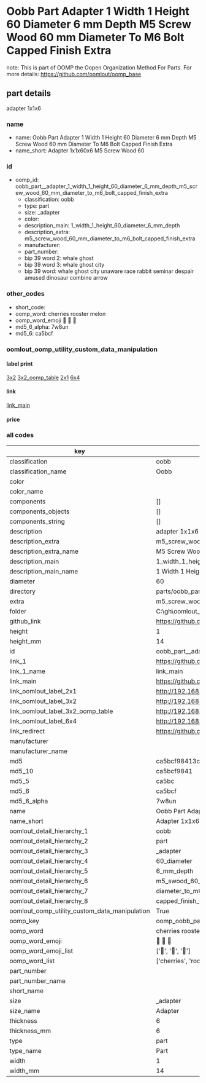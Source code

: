# Oobb Part  Adapter 1 Width 1 Height 60 Diameter 6 mm Depth M5 Screw Wood 60 mm Diameter To M6 Bolt Capped Finish Extra  

note: This is part of OOMP the Oopen Organization Method For Parts. For more details: https://github.com/oomlout/oomp_base

##  part details
  



 adapter 1x1x6



### name
* name: Oobb Part  Adapter 1 Width 1 Height 60 Diameter 6 mm Depth M5 Screw Wood 60 mm Diameter To M6 Bolt Capped Finish Extra
* name_short: Adapter 1x1x60x6 M5 Screw Wood 60
### id
* oomp_id: oobb_part__adapter_1_width_1_height_60_diameter_6_mm_depth_m5_screw_wood_60_mm_diameter_to_m6_bolt_capped_finish_extra
  * classification: oobb
  * type: part
  * size: _adapter
  * color: 
  * description_main: 1_width_1_height_60_diameter_6_mm_depth
  * description_extra: m5_screw_wood_60_mm_diameter_to_m6_bolt_capped_finish_extra
  * manufacturer: 
  * part_number: 
  * bip 39 word 2: whale ghost
  * bip 39 word 3: whale ghost city
  * bip 39 word: whale ghost city unaware race rabbit seminar despair amused dinosaur combine arrow

### other_codes
* short_code: 
* oomp_word: cherries rooster melon
* oomp_word_emoji :cherries: :rooster: :melon:
* md5_6_alpha: 7w8un
* md5_6: ca5bcf






### oomlout_oomp_utility_custom_data_manipulation
#### label print
[3x2](http://192.168.1.245:1112/?label=oomp%207w8un)
[3x2_oomp_table](http://192.168.1.108:1112/?label=oomp%207w8un)
[2x1](http://192.168.1.242:1112/?label=oomp%207w8un)
[6x4](http://192.168.1.55:1112/?label=oomp%207w8un)    

#### link

[link_main](https://github.com/oomlout/oomlout_oobb_version_4_generated_parts/tree/main/navigation_oomp/oobb/part/_adapter/1_width_1_height_60_diameter_6_mm_depth/m5_screw_wood_60_mm_diameter_to_m6_bolt_capped_finish_extra/part)                              

#### price







### all codes 
| key | value |  
| --- | --- |  
| classification | oobb |  
| classification_name | Oobb |  
| color |  |  
| color_name |  |  
| components | [] |  
| components_objects | [] |  
| components_string | [] |  
| description |  adapter 1x1x6 |  
| description_extra | m5_screw_wood_60_mm_diameter_to_m6_bolt_capped_finish_extra |  
| description_extra_name | M5 Screw Wood 60 mm Diameter To M6 Bolt Capped Finish Extra |  
| description_main | 1_width_1_height_60_diameter_6_mm_depth |  
| description_main_name | 1 Width 1 Height 60 Diameter 6 mm Depth |  
| diameter | 60 |  
| directory | parts/oobb_part__adapter_1_width_1_height_60_diameter_6_mm_depth_m5_screw_wood_60_mm_diameter_to_m6_bolt_capped_finish_extra |  
| extra | m5_screw_wood_60_mm_diameter_to_m6_bolt_capped_finish |  
| folder | C:\gh\oomlout_oobb_version_4_generated_parts\parts\oobb_part__adapter_1_width_1_height_60_diameter_6_mm_depth_m5_screw_wood_60_mm_diameter_to_m6_bolt_capped_finish_extra |  
| github_link | https://github.com/oomlout/oomlout_oomp_part_src/tree/main/parts/oobb_part__adapter_1_width_1_height_60_diameter_6_mm_depth_m5_screw_wood_60_mm_diameter_to_m6_bolt_capped_finish_extra |  
| height | 1 |  
| height_mm | 14 |  
| id | oobb_part__adapter_1_width_1_height_60_diameter_6_mm_depth_m5_screw_wood_60_mm_diameter_to_m6_bolt_capped_finish_extra |  
| link_1 | https://github.com/oomlout/oomlout_oobb_version_4_generated_parts/tree/main/navigation_oomp/oobb/part/_adapter/1_width_1_height_60_diameter_6_mm_depth/m5_screw_wood_60_mm_diameter_to_m6_bolt_capped_finish_extra/part |  
| link_1_name | link_main |  
| link_main | https://github.com/oomlout/oomlout_oobb_version_4_generated_parts/tree/main/navigation_oomp/oobb/part/_adapter/1_width_1_height_60_diameter_6_mm_depth/m5_screw_wood_60_mm_diameter_to_m6_bolt_capped_finish_extra/part |  
| link_oomlout_label_2x1 | http://192.168.1.242:1112/?label=oomp%207w8un |  
| link_oomlout_label_3x2 | http://192.168.1.245:1112/?label=oomp%207w8un |  
| link_oomlout_label_3x2_oomp_table | http://192.168.1.108:1112/?label=oomp%207w8un |  
| link_oomlout_label_6x4 | http://192.168.1.55:1112/?label=oomp%207w8un |  
| link_redirect | https://github.com/oomlout/oomlout_oobb_version_4_generated_parts/tree/main/parts/oobb__adapter_01_01_60_06_ex_m5_screw_wood_60_mm_diameter_to_m6_bolt_capped_finish |  
| manufacturer |  |  
| manufacturer_name |  |  
| md5 | ca5bcf98413c1872c0d83ec652d867cd |  
| md5_10 | ca5bcf9841 |  
| md5_5 | ca5bc |  
| md5_6 | ca5bcf |  
| md5_6_alpha | 7w8un |  
| name | Oobb Part  Adapter 1 Width 1 Height 60 Diameter 6 mm Depth M5 Screw Wood 60 mm Diameter To M6 Bolt Capped Finish Extra |  
| name_short | Adapter 1x1x60x6 M5 Screw Wood 60 |  
| oomlout_detail_hierarchy_1 | oobb |  
| oomlout_detail_hierarchy_2 | part |  
| oomlout_detail_hierarchy_3 | _adapter |  
| oomlout_detail_hierarchy_4 | 60_diameter |  
| oomlout_detail_hierarchy_5 | 6_mm_depth |  
| oomlout_detail_hierarchy_6 | m5_swood_60_mm |  
| oomlout_detail_hierarchy_7 | diameter_to_m6_bolt |  
| oomlout_detail_hierarchy_8 | capped_finish_extra |  
| oomlout_oomp_utility_custom_data_manipulation | True |  
| oomp_key | oomp_oobb_part__adapter_1_width_1_height_60_diameter_6_mm_depth_m5_screw_wood_60_mm_diameter_to_m6_bolt_capped_finish_extra |  
| oomp_word | cherries rooster melon |  
| oomp_word_emoji | :cherries: :rooster: :melon: |  
| oomp_word_emoji_list | [':cherries:', ':rooster:', ':melon:'] |  
| oomp_word_list | ['cherries', 'rooster', 'melon'] |  
| part_number |  |  
| part_number_name |  |  
| short_name |  |  
| size | _adapter |  
| size_name |  Adapter |  
| thickness | 6 |  
| thickness_mm | 6 |  
| type | part |  
| type_name | Part |  
| width | 1 |  
| width_mm | 14 |  
